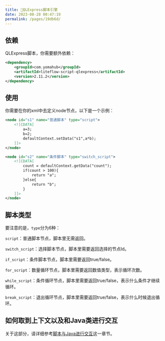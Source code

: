 ```yaml
---
title: 🥞QLExpress脚本引擎
date: 2023-08-28 00:47:19
permalink: /pages/19db6d/
---
```


## 依赖

QLExpress脚本，你需要额外依赖：

```xml
<dependency>
    <groupId>com.yomahub</groupId>
    <artifactId>liteflow-script-qlexpress</artifactId>
    <version>2.11.2</version>
</dependency>
```

## 使用

你需要在你的xml中去定义node节点，以下是一个示例：

```xml
<node id="s1" name="普通脚本" type="script">
    <![CDATA[
        a=3;
        b=2;
        defaultContext.setData("s1",a*b);
    ]]>
</node>

<node id="s2" name="条件脚本" type="switch_script">
    <![CDATA[
        count = defaultContext.getData("count");
        if(count > 100){
            return "a";
        }else{
            return "b";
        }
    ]]>
</node>
```

## 脚本类型

要注意的是，`type`分为6种：

`script`：普通脚本节点，脚本里无需返回。

`switch_script`：选择脚本节点，脚本里需要返回选择的节点Id。

`if_script`：条件脚本节点，脚本里需要返回true/false。

`for_script`：数量循环节点，脚本里需要返回数值类型，表示循环次数。

`while_script`：条件循环节点，脚本里需要返回true/false，表示什么条件才继续循环。

`break_script`：退出循环节点，脚本里需要返回true/false，表示什么时候退出循环。

## 如何取到上下文以及和Java类进行交互

关于这部分，请详细参考[脚本与Java进行交互](/pages/d861c8/)这一章节。